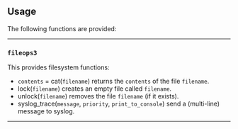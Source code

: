 ## Usage ##
The following functions are provided:
***
### `fileops3` ###
This provides filesystem functions:  
* `contents` = cat(`filename`)
  returns the `contents` of the file `filename`.
* lock(`filename`)
  creates an empty file called `filename`.
* unlock(`filename`)
  removes the file `filename` (if it exists).
* syslog_trace(`message`, `priority`, `print_to_console`)
  send a (multi-line) message to syslog.
***
